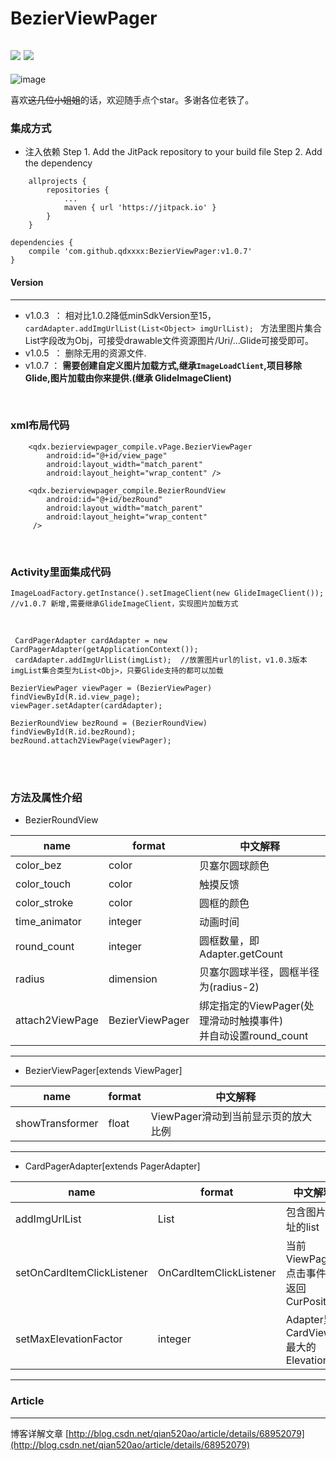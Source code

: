 # BezierViewPager
[![](https://www.jitpack.io/v/qdxxxx/BezierViewPager.svg)](https://www.jitpack.io/#qdxxxx/BezierViewPager)
[![](https://badge.juejin.im/entry/58e5b4a7ac502e4957aa46b6/likes.svg?style=flat)](https://juejin.im/user/57028e8f2e958a0059237a6b)
----
 ![image](https://github.com/qdxxxx/BezierViewPager/blob/master/appGif/效果图.gif)
 
 喜欢~~这几位小姐姐~~的话，欢迎随手点个star。多谢各位老铁了。
### 集成方式

 - 注入依赖
Step 1. Add the JitPack repository to your build file
 Step 2. Add the dependency
```
	allprojects {
		repositories {
			...
			maven { url 'https://jitpack.io' }
		}
	}
```
```
dependencies {
    compile 'com.github.qdxxxx:BezierViewPager:v1.0.7'
}
```
#### Version
---
 - v1.0.3  ： 相对比1.0.2降低minSdkVersion至15，```cardAdapter.addImgUrlList(List<Object> imgUrlList); ``` 方法里图片集合List字段改为Obj，可接受drawable文件资源图片/Uri/...Glide可接受即可。
 - v1.0.5  ： 删除无用的资源文件.
 - v1.0.7  ： <b>需要创建自定义图片加载方式,继承```ImageLoadClient```,项目移除Glide,图片加载由你来提供.(继承 GlideImageClient)</b>


<br/>

### xml布局代码
```
    <qdx.bezierviewpager_compile.vPage.BezierViewPager
        android:id="@+id/view_page"
        android:layout_width="match_parent"
        android:layout_height="wrap_content" />

    <qdx.bezierviewpager_compile.BezierRoundView
        android:id="@+id/bezRound"
        android:layout_width="match_parent"
        android:layout_height="wrap_content"
     />
```
<br/>

### Activity里面集成代码

```
ImageLoadFactory.getInstance().setImageClient(new GlideImageClient());	//v1.0.7 新增,需要继承GlideImageClient，实现图片加载方式
```
<br/>

```
 CardPagerAdapter cardAdapter = new CardPagerAdapter(getApplicationContext());
 cardAdapter.addImgUrlList(imgList);  //放置图片url的list，v1.0.3版本imgList集合类型为List<Obj>，只要Glide支持的都可以加载
 
BezierViewPager viewPager = (BezierViewPager) findViewById(R.id.view_page);
viewPager.setAdapter(cardAdapter);

BezierRoundView bezRound = (BezierRoundView) findViewById(R.id.bezRound);
bezRound.attach2ViewPage(viewPager);
```
<br/>
<br/>

### 方法及属性介绍

 - BezierRoundView

name           | format     |中文解释
----           |------      |----
color_bez      | color    	|贝塞尔圆球颜色
color_touch    | color   	|触摸反馈
color_stroke   | color	  	|圆框的颜色
time_animator  | integer 	|动画时间
round_count    | integer  	|圆框数量，即Adapter.getCount
radius         | dimension	|贝塞尔圆球半径，圆框半径为(radius-2)
attach2ViewPage|BezierViewPager|绑定指定的ViewPager(处理滑动时触摸事件)<br/>并自动设置round_count


---
 - BezierViewPager[extends ViewPager]
 
name           | format     |中文解释
----           |------      |----
showTransformer| float   	|ViewPager滑动到当前显示页的放大比例


---
 - CardPagerAdapter[extends PagerAdapter]
 
name                      | format                  |中文解释
----                      |------                   |----
addImgUrlList             | List                    |包含图片地址的list
setOnCardItemClickListener| OnCardItemClickListener |当前ViewPager点击事件<br/>返回CurPosition
setMaxElevationFactor     | integer                 |Adapter里CardView最大的Elevation


---


### Article
---
博客详解文章
[http://blog.csdn.net/qian520ao/article/details/68952079](http://blog.csdn.net/qian520ao/article/details/68952079)
